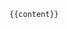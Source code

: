 
<!DOCTYPE html>

<head>
  <title>quotes</title>
  <meta name="author" http-equiv="Content-Type" content="text/html; charset=utf-8">
  <link rel="stylesheet" href="/css/quotes.css" type="text/css" />
</head>

<body>
  <div id="quotes">

    {{content}}

  </div>
</body>
</html>

